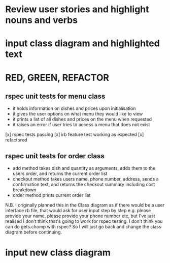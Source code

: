 # Review user stories and highlight nouns and verbs

# input class diagram and highlighted text

# RED, GREEN, REFACTOR
## rspec unit tests for menu class
- it holds information on dishes and prices upon initialisation
- it gives the user options on what menu they would like to view
- it prints a list of all dishes and prices on the menu when requested
- it raises an error if user tries to access a menu that does not exist

[x] rspec tests passing
[x] irb feature test working as expected
[x] refactored

## rspec unit tests for order class
- add method takes dish and quantity as arguments, adds them to the users order, and returns the current order list
- checkout method takes users name, phone number, address, sends a confirmation text, and returns the checkout summary including cost breakdown
- order method prints current order list

N.B. I originally planned this in the Class diagram as if there would be a user interface rb file,
that would ask for user input step by step e.g. please provide your name, please provide your phone 
number etc, but I've just realised I don't think that's going to work for rspec testing. I don't think 
you can do gets.chomp with rspec? So I will just go back and change the class diagram before continuing.

# input new class diagram

